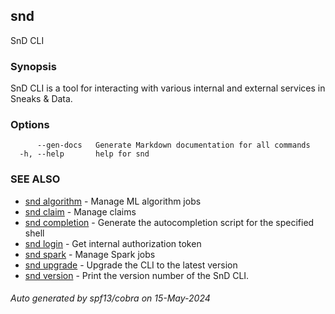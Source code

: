 ## snd

SnD CLI

### Synopsis

SnD CLI is a tool for interacting with various internal and external services in Sneaks & Data.

### Options

```
      --gen-docs   Generate Markdown documentation for all commands
  -h, --help       help for snd
```

### SEE ALSO

* [snd algorithm](snd_algorithm.md)	 - Manage ML algorithm jobs
* [snd claim](snd_claim.md)	 - Manage claims
* [snd completion](snd_completion.md)	 - Generate the autocompletion script for the specified shell
* [snd login](snd_login.md)	 - Get internal authorization token
* [snd spark](snd_spark.md)	 - Manage Spark jobs
* [snd upgrade](snd_upgrade.md)	 - Upgrade the CLI to the latest version
* [snd version](snd_version.md)	 - Print the version number of the SnD CLI.

###### Auto generated by spf13/cobra on 15-May-2024

